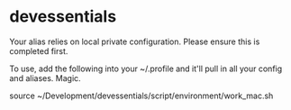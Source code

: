 # devessentials
Your alias relies on local private configuration. Please ensure this is completed first.

To use, add the following into your ~/.profile and it'll pull in all your config and aliases. Magic.

source ~/Development/devessentials/script/environment/work_mac.sh
